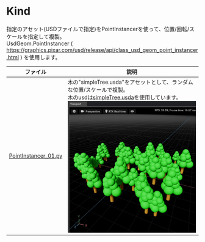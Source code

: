 # Kind

指定のアセット(USDファイルで指定)をPointInstancerを使って、位置/回転/スケールを指定して複製。    
UsdGeom.PointInstancer ( https://graphics.pixar.com/usd/release/api/class_usd_geom_point_instancer.html ) を使用します。    

|ファイル|説明|    
|---|---|    
|[PointInstancer_01.py](./PointInstancer_01.py)|木の"simpleTree.usda"をアセットとして、ランダムな位置/スケールで複製。<br>木のusdは[simpleTree.usda](./usd/simpleTree.usda)を使用しています。<br>![usd_pointinstancer_01.jpg](./images/usd_pointinstancer_01.jpg)|    

